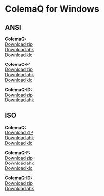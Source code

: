 
# ColemaQ for Windows

## ANSI

**ColemaQ:**  
[Download zip](colemaq-ansi.zip?raw=true)  
[Download ahk](ColemaQ_ANSI.ahk?raw=true)  
[Download klc](Q-ANSI.klc?raw=true)  

**ColemaQ-F:**  
[Download zip](colemaqf-ansi.zip?raw=true)  
[Download ahk](ColemaQ-F_ANSI.ahk?raw=true)  
[Download klc](QF-ANSI.klc?raw=true)  

**ColemaQ-ID:**  
[Download zip](q-id-ansi.zip?raw=true)  
[Download ahk](ColemaQ-ID_ANSI.ahk?raw=true)  

## ISO

**ColemaQ:**  
[Download ZIP](colemaq-iso.zip?raw=true)  
[Download ahk](ColemaQ_ISO.ahk?raw=true)  
[Download klc](Q-ISO.klc?raw=true)  

**ColemaQ-F:**  
[Download zip](colemaqf-iso.zip?raw=true)  
[Download ahk](ColemaQ-F_ISO.ahk?raw=true)  
[Download klc](QF-ISO.klc?raw=true)  

**ColemaQ-ID:**  
[Download zip](q-id-iso.zip?raw=true)  
[Download ahk](ColemaQ-ID_ISO.ahk?raw=true) 
